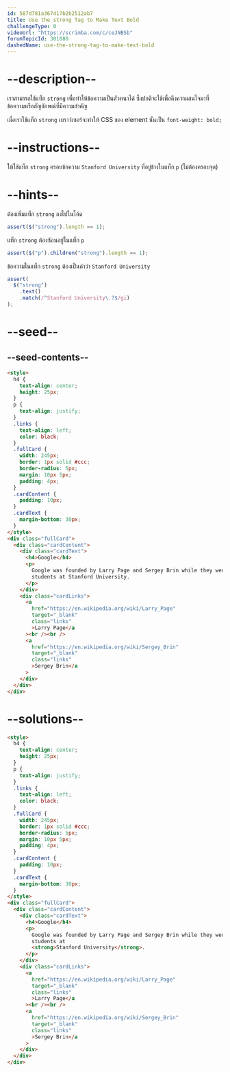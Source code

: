 ```yaml
---
id: 587d781a367417b2b2512ab7
title: Use the strong Tag to Make Text Bold
challengeType: 0
videoUrl: "https://scrimba.com/c/ceJNBSb"
forumTopicId: 301080
dashedName: use-the-strong-tag-to-make-text-bold
---
```


# --description--

เราสามารถใช้แท็ก `strong` เพื่อทำให้ข้อความเป็นตัวหนาได้
ซึ่งปกติจะใช้เพื่อดึงความสนใจมาที่ข้อความหรือสัญลักษณ์ที่มีความสำคัญ

เมื่อเราใช้แท็ก `strong` เบราว์เซอร์จะทำให้ CSS ของ element นั้นเป็น `font-weight: bold;`

# --instructions--

ให้ใช้แท็ก `strong` ครอบข้อความ `Stanford University` ที่อยู่ข้างในแท็ก `p` (ไม่ต้องครอบจุด)

# --hints--

ต้องเพิ่มแท็ก `strong` ลงไปในโค้ด

```js
assert($("strong").length == 1);
```

แท็ก `strong` ต้องซ้อนอยู่ในแท็ก `p`

```js
assert($("p").children("strong").length == 1);
```

ข้อความในแท็ก `strong` ต้องเป็นคำว่า `Stanford University`

```js
assert(
  $("strong")
    .text()
    .match(/^Stanford University\.?$/gi)
);
```

# --seed--

## --seed-contents--

```html
<style>
  h4 {
    text-align: center;
    height: 25px;
  }
  p {
    text-align: justify;
  }
  .links {
    text-align: left;
    color: black;
  }
  .fullCard {
    width: 245px;
    border: 1px solid #ccc;
    border-radius: 5px;
    margin: 10px 5px;
    padding: 4px;
  }
  .cardContent {
    padding: 10px;
  }
  .cardText {
    margin-bottom: 30px;
  }
</style>
<div class="fullCard">
  <div class="cardContent">
    <div class="cardText">
      <h4>Google</h4>
      <p>
        Google was founded by Larry Page and Sergey Brin while they were Ph.D.
        students at Stanford University.
      </p>
    </div>
    <div class="cardLinks">
      <a
        href="https://en.wikipedia.org/wiki/Larry_Page"
        target="_blank"
        class="links"
        >Larry Page</a
      ><br /><br />
      <a
        href="https://en.wikipedia.org/wiki/Sergey_Brin"
        target="_blank"
        class="links"
        >Sergey Brin</a
      >
    </div>
  </div>
</div>
```

# --solutions--

```html
<style>
  h4 {
    text-align: center;
    height: 25px;
  }
  p {
    text-align: justify;
  }
  .links {
    text-align: left;
    color: black;
  }
  .fullCard {
    width: 245px;
    border: 1px solid #ccc;
    border-radius: 5px;
    margin: 10px 5px;
    padding: 4px;
  }
  .cardContent {
    padding: 10px;
  }
  .cardText {
    margin-bottom: 30px;
  }
</style>
<div class="fullCard">
  <div class="cardContent">
    <div class="cardText">
      <h4>Google</h4>
      <p>
        Google was founded by Larry Page and Sergey Brin while they were Ph.D.
        students at
        <strong>Stanford University</strong>.
      </p>
    </div>
    <div class="cardLinks">
      <a
        href="https://en.wikipedia.org/wiki/Larry_Page"
        target="_blank"
        class="links"
        >Larry Page</a
      ><br /><br />
      <a
        href="https://en.wikipedia.org/wiki/Sergey_Brin"
        target="_blank"
        class="links"
        >Sergey Brin</a
      >
    </div>
  </div>
</div>
```

